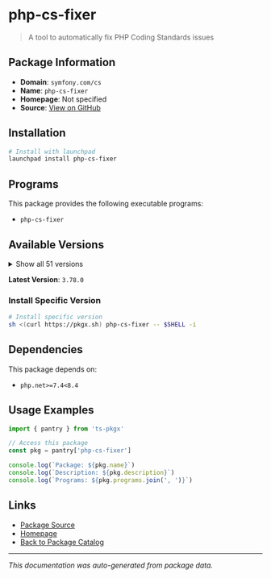 # php-cs-fixer

> A tool to automatically fix PHP Coding Standards issues

## Package Information

- **Domain**: `symfony.com/cs`
- **Name**: `php-cs-fixer`
- **Homepage**: Not specified
- **Source**: [View on GitHub](https://github.com/pkgxdev/pantry/tree/main/projects/symfony.com/cs/package.yml)

## Installation

```bash
# Install with launchpad
launchpad install php-cs-fixer
```

## Programs

This package provides the following executable programs:

- `php-cs-fixer`

## Available Versions

<details>
<summary>Show all 51 versions</summary>

- `3.78.0`, `3.77.0`, `3.76.0`, `3.75.0`, `3.74.0`
- `3.73.1`, `3.73.0`, `3.72.0`, `3.71.0`, `3.70.2`
- `3.70.1`, `3.70.0`, `3.69.1`, `3.69.0`, `3.68.5`
- `3.68.4`, `3.68.3`, `3.68.2`, `3.68.1`, `3.68.0`
- `3.67.1`, `3.67.0`, `3.66.2`, `3.66.1`, `3.66.0`
- `3.65.0`, `3.64.0`, `3.63.2`, `3.63.1`, `3.62.0`
- `3.61.1`, `3.61.0`, `3.60.0`, `3.59.3`, `3.59.2`
- `3.59.1`, `3.59.0`, `3.58.1`, `3.58.0`, `3.57.2`
- `3.57.1`, `3.57.0`, `3.56.2`, `3.56.1`, `3.56.0`
- `3.55.0`, `3.54.0`, `3.53.0`, `3.52.1`, `3.52.0`
- `3.51.0`

</details>

**Latest Version**: `3.78.0`

### Install Specific Version

```bash
# Install specific version
sh <(curl https://pkgx.sh) php-cs-fixer -- $SHELL -i
```

## Dependencies

This package depends on:

- `php.net>=7.4<8.4`

## Usage Examples

```typescript
import { pantry } from 'ts-pkgx'

// Access this package
const pkg = pantry['php-cs-fixer']

console.log(`Package: ${pkg.name}`)
console.log(`Description: ${pkg.description}`)
console.log(`Programs: ${pkg.programs.join(', ')}`)
```

## Links

- [Package Source](https://github.com/pkgxdev/pantry/tree/main/projects/symfony.com/cs/package.yml)
- [Homepage](#)
- [Back to Package Catalog](../../../package-catalog.md)

---

*This documentation was auto-generated from package data.*
